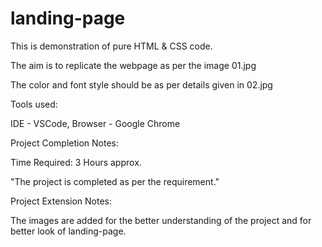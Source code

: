 # landing-page

This is demonstration of pure HTML & CSS code.

The aim is to replicate the webpage as per the image 01.jpg

The color and font style should be as per details given in 02.jpg

Tools used:

IDE - VSCode,
Browser - Google Chrome

Project Completion Notes:

Time Required: 3 Hours approx.

"The project is completed as per the requirement."


Project Extension Notes:

The images are added for the better understanding of the project and for better look of landing-page.